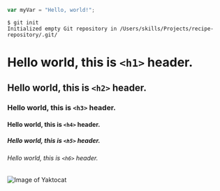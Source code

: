 ``` javascript
var myVar = "Hello, world!";
```

```
$ git init
Initialized empty Git repository in /Users/skills/Projects/recipe-repository/.git/
```

# Hello world, this is `<h1>` header.
## Hello world, this is `<h2>` header.
### Hello world, this is `<h3>` header.
#### Hello world, this is `<h4>` header.
##### Hello world, this is `<h5>` header.
###### Hello world, this is `<h6>` header.

![Image of Yaktocat](https://octodex.github.com/images/yaktocat.png)
